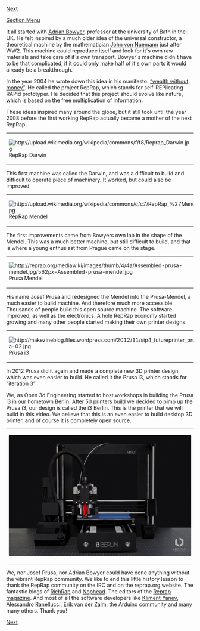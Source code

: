 [Next](https://github.com/laydrop/i3-Berlin/wiki/Section-1.2-Tools-and-Parts)

[Section Menu](https://github.com/laydrop/i3-Berlin/wiki/Section-1-Introduction)

It all started with [Adrian Bowyer](http://adrianbowyer.net/), professor at the university of Bath in the UK. He felt inspired by a much older idea of the universal constructor, a theoretical machine by the mathematician [John von Nuemann](http://en.wikipedia.org/wiki/Von_Neumann_universal_constructor) just after WW2. This machine could reproduce itself and look for it´s own raw materials and take care of it´s own transport. Bowyer´s machine didn´t have to be that complicated, if it could only make half of it´s own parts it would already be a breakthrough.



In the year 2004 he wrote down this idea in his manifesto: [“wealth without money”](http://reprap.org/wiki/Wealth_Without_Money). He called the project RepRap, which stands for self-REPlicating RAPid prototyper. He decided that this project should evolve like nature, which is based on the free multiplication of information.

These ideas inspired many around the globe, but it still took until the year 2008 before the first working RepRap actually became a mother of the next RepRap.

<table>
<colgroup>
<col width="100%" />
</colgroup>
<tbody>
<tr class="odd">
<td align="left"><p><img src="http://upload.wikimedia.org/wikipedia/commons/f/f8/Reprap_Darwin.jpg" alt="http://upload.wikimedia.org/wikipedia/commons/f/f8/Reprap_Darwin.jpg" /><br />
 RepRap Darwin</p></td>
</tr>
</tbody>
</table>

This first machine was called the Darwin, and was a difficult to build and difficult to operate piece of machinery. It worked, but could also be improved.

<table>
<colgroup>
<col width="100%" />
</colgroup>
<tbody>
<tr class="odd">
<td align="left"><p><img src="http://upload.wikimedia.org/wikipedia/commons/c/c7/RepRap_%27Mendel%27.jpg" alt="http://upload.wikimedia.org/wikipedia/commons/c/c7/RepRap_%27Mendel%27.jpg" /><br />
 RepRap Mendel</p></td>
</tr>
</tbody>
</table>

The first improvements came from Bowyers own lab in the shape of the Mendel. This was a much better machine, but still difficult to build, and that is where a young enthusiast from Prague came on the stage.

<table>
<colgroup>
<col width="100%" />
</colgroup>
<tbody>
<tr class="odd">
<td align="left"><p><img src="http://reprap.org/mediawiki/images/thumb/4/4a/Assembled-prusa-mendel.jpg/562px-Assembled-prusa-mendel.jpg" alt="http://reprap.org/mediawiki/images/thumb/4/4a/Assembled-prusa-mendel.jpg/562px-Assembled-prusa-mendel.jpg" /><br />
 Prusa Mendel</p></td>
</tr>
</tbody>
</table>

His name Josef Prusa and redesigned the Mendel into the Prusa-Mendel, a much easier to build machine. And therefore much more accessible. Thousands of people build this open source machine. The software improved, as well as the electronics. A hole RepRap economy started growing and many other people started making their own printer designs.

<table>
<colgroup>
<col width="100%" />
</colgroup>
<tbody>
<tr class="odd">
<td align="left"><p><img src="http://makezineblog.files.wordpress.com/2012/11/sip4_futureprinter_prusa-02.jpg" alt="http://makezineblog.files.wordpress.com/2012/11/sip4_futureprinter_prusa-02.jpg" /><br />
 Prusa i3</p></td>
</tr>
</tbody>
</table>

In 2012 Prusa did it again and made a complete new 3D printer design, which was even easier to build. He called it the Prusa i3, which stands for “iteration 3”

We, as Open 3d Engineering started to host workshops in building the Prusa i3 in our hometown Berlin. After 50 printers build we decided to pimp up the Prusa i3, our design is called the i3 Berlin. This is the printer that we will build in this video. We believe that this is an even easier to build desktop 3D printer, and of course it is completely open source.

<table>
<colgroup>
<col width="100%" />
</colgroup>
<tbody>
<tr class="odd">
<td align="left"><p><img src="staticmedia/i3_Berlin_small.jpg" alt="staticmedia/i3_Berlin_small.jpg" /></p></td>
</tr>
</tbody>
</table>

We, nor Josef Prusa, nor Adrian Bowyer could have done anything without the vibrant RepRap community. We like to end this little history lesson to thank the RepRap community on the IRC and on the reprap.org website. The fantastic blogs of [RichRap](http://richrap.blogspot.de/) and [Nophead](http://hydraraptor.blogspot.de/). The editors of the [Reprap magazine](http://reprapmagazine.com/). And most of all the software developers like [Kliment Yanev](https://www.youtube.com/watch?v=sr-ASAqxiJg), [Alessandro Ranellucci](http://slic3r.org/), [Erik van der Zalm](http://reprap.org/wiki/Marlin), the Arduino community and many many others. Thank you!

[Next](https://github.com/laydrop/i3-Berlin/wiki/Section-1.2-Tools-and-Parts)
